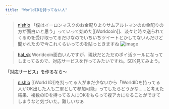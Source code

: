```yaml
---
title: "WorldIDを持ってない人"
---
```


> [nishio](https://twitter.com/nishio/status/1722634501661282488) 「僕はイーロンマスクのお金配りよりサムアルトマンのお金配りの方が面白いと思う」っていって始めた[[Worldcoin]]、淡々と時々送られてくるのを受け取ってるだけなのでいちいちツイートとかしてないんだけど聞かれたので今これくらいってのを貼っときますね
>  ![image](https://pbs.twimg.com/media/F-gG8wXbQAAI6uY?format=jpg&name=medium#.png)

> [hal_sk](https://twitter.com/hal_sk/status/1722867099255853556) Worldcoin面白いんですが、現状だとただのポイ活ツールになってしまってるので、対応サービスを作ってみたいですね。SDK見てみよう。

「対応サービス」を作るなら〜
> [nishio](https://twitter.com/nishio/status/1722901735331741723) [[World ID]]を持ってる人がまだ少ないから「WorldIDを持ってる人がOK出した人も二軍として参加可能」ってしたらどうかな……と考えた結果、複数のIDを持ってる人にOKをもらって複アカになることができてしまうなと気づいた。難しいなぁ
